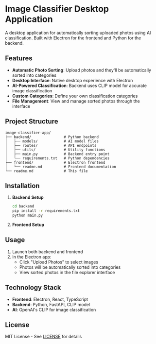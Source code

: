 # Image Classifier Desktop Application

A desktop application for automatically sorting uploaded photos using AI classification. Built with Electron for the frontend and Python for the backend.

## Features

- **Automatic Photo Sorting**: Upload photos and they'll be automatically sorted into categories
- **Desktop Interface**: Native desktop experience with Electron
- **AI-Powered Classification**: Backend uses CLIP model for accurate image classification
- **Custom Categories**: Define your own classification categories
- **File Management**: View and manage sorted photos through the interface

## Project Structure

```
image-classifier-app/
├── backend/               # Python backend
│   ├── models/            # AI model files
│   ├── routes/            # API endpoints
│   ├── utils/             # Utility functions
│   ├── main.py            # Backend entry point
│   └── requirements.txt   # Python dependencies
├── frontend/              # Electron frontend
│   └── readme.md          # Frontend documentation
└── readme.md              # This file
```

## Installation

1. **Backend Setup**

   ```bash
   cd backend
   pip install -r requirements.txt
   python main.py
   ```

2. **Frontend Setup**

## Usage

1. Launch both backend and frontend
2. In the Electron app:
   - Click "Upload Photos" to select images
   - Photos will be automatically sorted into categories
   - View sorted photos in the file explorer interface

## Technology Stack

- **Frontend**: Electron, React, TypeScript
- **Backend**: Python, FastAPI, CLIP model
- **AI**: OpenAI's CLIP for image classification

## License

MIT License - See [LICENSE](LICENSE) for details
